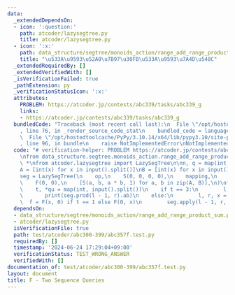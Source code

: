 ```yaml
---
data:
  _extendedDependsOn:
  - icon: ':question:'
    path: atcoder/lazysegtree.py
    title: atcoder/lazysegtree.py
  - icon: ':x:'
    path: data_structure/segtree/monoids_action/range_add_range_product_sum.py
    title: "\u533A\u9593\u52A0\u7B97\u30FB\u533A\u9593\u7A4D\u548C"
  _extendedRequiredBy: []
  _extendedVerifiedWith: []
  _isVerificationFailed: true
  _pathExtension: py
  _verificationStatusIcon: ':x:'
  attributes:
    PROBLEM: https://atcoder.jp/contests/abc339/tasks/abc339_g
    links:
    - https://atcoder.jp/contests/abc339/tasks/abc339_g
  bundledCode: "Traceback (most recent call last):\n  File \"/opt/hostedtoolcache/PyPy/3.10.14/x64/lib/pypy3.10/site-packages/onlinejudge_verify/documentation/build.py\"\
    , line 76, in _render_source_code_stat\n    bundled_code = language.bundle(\n\
    \  File \"/opt/hostedtoolcache/PyPy/3.10.14/x64/lib/pypy3.10/site-packages/onlinejudge_verify/languages/python.py\"\
    , line 96, in bundle\n    raise NotImplementedError\nNotImplementedError\n"
  code: "# verification-helper: PROBLEM https://atcoder.jp/contests/abc339/tasks/abc339_g\n\
    \nfrom data_structure.segtree.monoids_action.range_add_range_product_sum import\
    \ *\nfrom atcoder.lazysegtree import LazySegTree\n\nn, q = map(int, input().split())\n\
    A = [int(x) for x in input().split()]\nB = [int(x) for x in input().split()]\n\
    seg = LazySegTree(\n    op,\n    S(0, 0, 0, 0),\n    mapping,\n    composition,\n\
    \    F(0, 0),\n    [S(a, b, a * b, 1) for a, b in zip(A, B)],\n)\nfor _ in range(q):\n\
    \    t, *qu = map(int, input().split())\n    if t == 3:\n        l, r = qu\n \
    \       print(seg.prod(l - 1, r).ab)\n    else:\n        l, r, x = qu\n      \
    \  f = F(x, 0) if t == 1 else F(0, x)\n        seg.apply(l - 1, r, f)\n"
  dependsOn:
  - data_structure/segtree/monoids_action/range_add_range_product_sum.py
  - atcoder/lazysegtree.py
  isVerificationFile: true
  path: test/atcoder/abc300-399/abc357f.test.py
  requiredBy: []
  timestamp: '2024-06-24 17:29:04+09:00'
  verificationStatus: TEST_WRONG_ANSWER
  verifiedWith: []
documentation_of: test/atcoder/abc300-399/abc357f.test.py
layout: document
title: F - Two Sequence Queries
---
```

